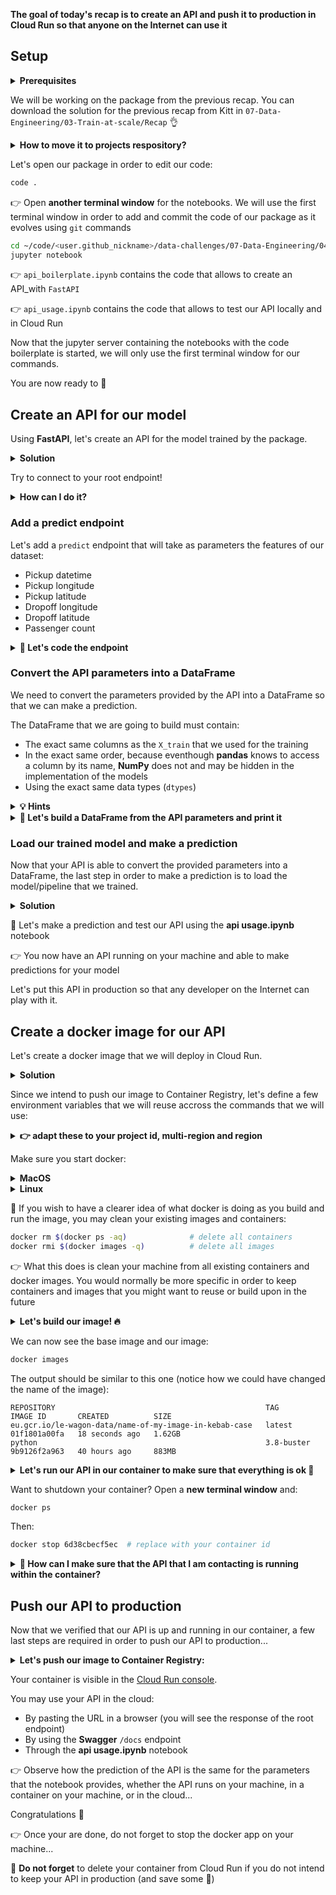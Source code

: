 
**The goal of today's recap is to create an API and push it to production in Cloud Run so that anyone on the Internet can use it**

## Setup

<details>
  <summary markdown='span'><strong> Prerequisites</strong></summary>

  In order to work on this recap you need to have a configured GCP account.

  👉 Container Registry API must be enabled

  👉 Cloud Run API must be enabled

</details>

We will be working on the package from the previous recap. You can download the solution for the previous recap from Kitt in `07-Data-Engineering/03-Train-at-scale/Recap` 👌

<details>
  <summary markdown='span'><strong>How to move it to projects respository?</strong></summary>

  ``` bash
  mv downloaded_solution_package ~/code/<user.github_nickname>/taxifare_predictinprod
  cd ~/code/<user.github_nickname>/taxifare_predictinprod
  ```
</details>

Let's open our package in order to edit our code:

```bash
code .
```

👉 Open **another terminal window** for the notebooks. We will use the first terminal window in order to add and commit the code of our package as it evolves using `git` commands

``` bash
cd ~/code/<user.github_nickname>/data-challenges/07-Data-Engineering/04-Predict-in-production/Recap
jupyter notebook
```

👉 `api_boilerplate.ipynb` contains the code that allows to create an API_with `FastAPI`

👉 `api_usage.ipynb` contains the code that allows to test our API locally and in Cloud Run

Now that the jupyter server containing the notebooks with the code boilerplate is started, we will only use the first terminal window for our commands.

You are now ready to 🎉

## Create an API for our model

Using **FastAPI**, let's create an API for the model trained by the package.

<details>
  <summary markdown='span'><strong>Solution</strong></summary>


  📐 Let's create an `api/fast.py` file and add a root endpoint for the API

  Run the API locally:

  ``` bash
  uvicorn api.fast:app --reload
```

</details>

Try to connect to your root endpoint!

<details>
  <summary markdown='span'><strong>How can I do it?</strong></summary>

  You should be able to connect to the root endpoint your API, either:

  👉 Open the URL served by **uvicorn** in your [http://localhost:8000/](http://localhost:8000/)

  👉 Use the `docs` endpoint of **Swagger** integrated to **FastAPI** in order to test the root endpoint: [http://localhost:8000/docs](http://localhost:8000/docs)

  👉 Using `curl` in the command line as proposed by **Swagger**

  👉 Using the **api usage.ipynb** notebook

</details>

### Add a predict endpoint

Let's add a `predict` endpoint that will take as parameters the features of our dataset:
- Pickup datetime
- Pickup longitude
- Pickup latitude
- Dropoff longitude
- Dropoff latitude
- Passenger count


<details>
  <summary markdown='span'><strong>📐 Let's code the endpoint</strong></summary>

  Since we started the `uvicorn` server with the `--reload` flag, we can test the new version of the code without restarting `uvicorn`.

  👉 You should be able to test the predict endpoint using [**Swagger**](http://localhost:8000/docs) or the **api usage.ipynb** notebook

  For the moment, the endpoint returns a hard coded value. Let's change that.

  Now that we have a working prediction endpoint, here are the steps for our API to be complete:
  - convert the API parameters into a DataFrame
  - load our trained model
  - make a prediction
  - return the prediction

</details>

### Convert the API parameters into a DataFrame

We need to convert the parameters provided by the API into a DataFrame so that we can make a prediction.

The DataFrame that we are going to build must contain:
- The exact same columns as the `X_train` that we used for the training
- In the exact same order, because eventhough **pandas** knows to access a column by its name, **NumPy** does not and may be hidden in the implementation of the models
- Using the exact same data types (`dtypes`)

<details>
  <summary markdown='span'><strong>💡 Hints</strong></summary>

  👉 Have a look at the code of the model in order to make sure what those columns are and what data types they use

  👉 The parameters provided by FastAPI are all strings. You probably need to convert them unless you trained your model with `objects`

  In the code of the endpoint, you should be able to `print()` the DataFrame built from the parameters.

  👉 The output of the print will be visible in the logs of your `uvicorn` server (which by default is the ouput of the terminal window). This allows you to make sure that the DataFrame is built correctly

</details>

<details>
  <summary markdown='span'><strong>📐 Let's build a DataFrame from the API parameters and print it</strong></summary>

  Once the code is done, call the endpoint using the **api usage.ipynb** notebook, and see how the DataFrame gets printed in the console. The output should be similar to this:

  Here is the print of our DataFrame:

  ```
    Unnamed: 0   key          pickup_datetime  pickup_longitude  pickup_latitude  dropoff_longitude  dropoff_latitude  passenger_count
  0          0  truc  2020-12-12 12:12:12 UTC         41.123456        41.123456          41.123456         41.123456                3
  ```

  Here we can see the call to our API that we just made using the notebook (notice how we see the parameters passed in the URL):

  ```
  INFO:     127.0.0.1:52224 - "GET /predict?pickup_datetime=2020-12-12+12%3A12%3A12+UTC&lon1=41.123456&lat1=41.123456&lon2=41.123456&lat2=41.123456&passcount=3 HTTP/1.1" 200 OK
  ```

</details>

### Load our trained model and make a prediction

Now that your API is able to convert the provided parameters into a DataFrame, the last step in order to make a prediction is to load the model/pipeline that we trained.

<details>
  <summary markdown='span'><strong>Solution</strong></summary>

  You may train the model locally in order to retrieve a trained `model.joblib` file, or use the one provided with the solution.

  👉 You may encounter issues loading the model provided in the solution if your version of python or of the packages required in order to train the model substantially differ from the ones used when the model of the solution was trained

  ``` bash
  python -m taxifare.trainer
  ```

  Let's load the model using `joblib` and make a prediction using our DataFrame.

  Now that you can make a prediction, the last step is to return it through the API.

  🚨 FastAPI is going to convert whatever is returned by the function of your endpoint into `json`. This will allow the API response to be retrieved by the caller of the API. In particular, this means that the function of your endpoint cannot return a `ndarray`, because `ndarrays` cannot be converted into `json`... The prediction returned by your model may be contained in a `ndarray`. If this is the case, you need to return the prediction in a basic python code structure composed only of dictionaries, lists, and simple data types such as integers, strings, booleans, or datetimes

</details>

📐 Let's make a prediction and test our API using the **api usage.ipynb** notebook

👉 You now have an API running on your machine and able to make predictions for your model

Let's put this API in production so that any developer on the Internet can play with it.

## Create a docker image for our API

Let's create a docker image that we will deploy in Cloud Run.

<details>
  <summary markdown='span'><strong>Solution</strong></summary>

  First, create a `Dockerfile` containing the instructions allowing to building a docker image:
  - Based on a recent version of python (you may explore [Docker Hub](https://hub.docker.com/))
  - Containing the code for the API + the code for your model/pipeline + your trained model (`model.joblib`)
  - Do not forget to add the list of packages required in order to run your code and make a prediction (`requirements.txt`)
  - Add the steps required in order to install the packages listed in `requirements.txt` in the image
  - Add the instruction allowing to run your API when the container starts
  - Do not forget that we want to deploy this image in Cloud Run, therefore `uvicorn` needs to be told on which port to listen using the `$PORT` environment variable

  🚨 Before you try to run your container, you might want to make sure that all the packages required in order to run the code of the API (which includes loading the model) are present in your `requirements.txt` (for example `fastapi` and `uvicorn`, which allow to create and serve your API)

  📐 Let's write the `Dockerfile`

  You should now be able to build your image and run your container locally.

</details>

Since we intend to push our image to Container Registry, let's define a few environment variables that we will reuse accross the commands that we will use:

<details>
  <summary markdown='span'><strong>👉 adapt these to your project id, multi-region and region</strong></summary>

  ``` bash
  export GCP_PROJECT_ID="le-wagon-data"
  echo $GCP_PROJECT_ID
  ```

  ``` bash
  export DOCKER_IMAGE_NAME="name-of-my-image-in-kebab-case"
  echo $DOCKER_IMAGE_NAME
  ```

  ``` bash
  export GCR_MULTI_REGION="eu.gcr.io"  # replace with the appropriate multi-region
  echo $GCR_MULTI_REGION
  ```

  ``` bash
  export GCR_REGION="europe-west1"  # replace with the appropriate region
  echo $GCR_REGION
  ```

</details>

Make sure you start docker:

<details>
  <summary markdown='span'><strong>MacOS</strong></summary>

Start the Docker app

</details>

<details>
  <summary markdown='span'><strong>Linux</strong></summary>

  ```bash
  sudo service docker start
  ```

  Once you are done, you will be able to stop docker:

  ```bash
  sudo service docker stop
  ```

</details>

🧹 If you wish to have a clearer idea of what docker is doing as you build and run the image, you may clean your existing images and containers:

``` bash
docker rm $(docker ps -aq)              # delete all containers
docker rmi $(docker images -q)          # delete all images
```

👉 What this does is clean your machine from all existing containers and docker images. You would normally be more specific in order to keep containers and images that you might want to reuse or build upon in the future

<details>
  <summary markdown='span'><strong>Let's build our image! 🔥</strong></summary>

  ``` bash
  docker build -t $GCR_MULTI_REGION/$GCP_PROJECT_ID/$DOCKER_IMAGE_NAME .
  ```

  👉 See all the instructions (`FROM`, `COPY`, `RUN`, `CMD`) of the Dockerfile being executed one after the other

</details>

We can now see the base image and our image:

``` bash
docker images
```

The output should be similar to this one (notice how we could have changed the name of the image):

```
REPOSITORY                                               TAG          IMAGE ID       CREATED          SIZE
eu.gcr.io/le-wagon-data/name-of-my-image-in-kebab-case   latest       01f1801a00fa   18 seconds ago   1.62GB
python                                                   3.8-buster   9b9126f2a963   40 hours ago     883MB
```
<details>
  <summary markdown='span'><strong>Let's run our API in our container to make sure that everything is ok 🎸</strong></summary>

  ``` bash
  docker run -e PORT=8000 -p 8000:8000 $GCR_MULTI_REGION/$GCP_PROJECT_ID/$DOCKER_IMAGE_NAME
  ```

  How cool is that that you can connect to your API inside of the container with [Swagger on port 8000](http://localhost:8000/docs) 🎉

  Pretty nice, but the easiest way to test our container is through the **api usage.ipynb** notebook...

</details>

Want to shutdown your container? Open a **new terminal window** and:

``` bash
docker ps
```

Then:

``` bash
docker stop 6d38cbecf5ec  # replace with your container id
```

<details>
  <summary markdown='span'><strong>🤔 How can I make sure that the API that I am contacting is running within the container?</strong></summary>

  Just restart the container with a different port, and connect to it:

  ``` bash
  docker run -e PORT=8000 -p 8001:8000 $GCR_MULTI_REGION/$GCP_PROJECT_ID/$DOCKER_IMAGE_NAME
  ```

  👉 Here we still use the port 8000 inside of the container: the `-e PORT=8000` flag tells `uvicorn` to listen to this port inside of the container, the `-p 8001:8000` flag maps the `8001` port oustide of the container (in your machine) to the `8000` port inside of the container, which allows you to connect to your `localhost` on the port `8001` in order to contact the API inside of the container

  👉 Connect with [Swagger on port 8001](http://localhost:8001/docs) 🎉

</details>

## Push our API to production

Now that we verified that our API is up and running in our container, a few last steps are required in order to push our API to production...
<details>
  <summary markdown='span'><strong>Let's push our image to Container Registry:</strong></summary>

  ``` bash
  docker push $GCR_MULTI_REGION/$GCP_PROJECT_ID/$DOCKER_IMAGE_NAME
  ```

  👉 This step may take some time is your network connection is not that fast

  Your image now lives in the cloud, you may visit it using the [Container Registry console](https://console.cloud.google.com/gcr)

  Let's deploy our image from Container Registry to Cloud Run:

  ``` bash
  gcloud run deploy --image $GCR_MULTI_REGION/$GCP_PROJECT_ID/$DOCKER_IMAGE_NAME --platform managed --region $GCR_REGION
  ```

  👉 Choose a service name

  👉 **Allow unauthenticated invocations** so that any developer can play with your API

  Your API is now live on the address provided by Cloud Run 🔥

  The URL of your production API is output by the command line and should be similar to:

  ```
  https://name-of-my-image-in-kebab-case-xi54eseqrq-ew.a.run.app
  ```

</details>

Your container is visible in the [Cloud Run console](https://console.cloud.google.com/run).

You may use your API in the cloud:
- By pasting the URL in a browser (you will see the response of the root endpoint)
- By using the **Swagger** `/docs` endpoint
- Through the **api usage.ipynb** notebook

👉 Observe how the prediction of the API is the same for the parameters that the notebook provides, whether the API runs on your machine, in a container on your machine, or in the cloud...

Congratulations 🎉

👉 Once your are done, do not forget to stop the docker app on your machine...

🚨 **Do not forget** to delete your container from Cloud Run if you do not intend to keep your API in production (and save some 💸)
